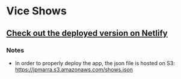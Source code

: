 # Vice Shows

## [Check out the deployed version on Netlify](https://vice-exercise.netlify.app/)


### Notes
- In order to properly deploy the app, the json file is hosted on S3: https://jpmarra.s3.amazonaws.com/shows.json